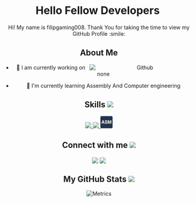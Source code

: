 <div align="center">

<!--at the src            this is where you can add a gif -->
<h1> 
    Hello Fellow Developers <img src = "" width = 50px> 
</h1>
<p align='center'>

</p>
<div size='20px'> Hi! My name is filipgaming008. Thank You for taking the time to view my GitHub Profile :smile: 
</div>

<h2> About Me </h2>

<!--at the src            this is where you can add a gif -->
<img width="55%" align="right" alt="Github" src="https://raw.githubusercontent.com/onimur/.github/master/.resources/git-header.svg"/>

- 🔭 I am currently working on none

- 🌱 I'm currently learning Assembly And Computer engineering

<h2> Skills <img src = "https://media2.giphy.com/media/QssGEmpkyEOhBCb7e1/giphy.gif?cid=ecf05e47a0n3gi1bfqntqmob8g9aid1oyj2wr3ds3mg700bl&rid=giphy.gif" width = 32px> </h2>
<a href=https://www.python.org/ > <img width ='32px' src ='https://raw.githubusercontent.com/rahulbanerjee26/githubAboutMeGenerator/main/icons/python.svg'> </a>
<a href= https://discordpy.readthedocs.io/en/stable/ > <img width ='32px' src ='https://raw.githubusercontent.com/rahulbanerjee26/githubAboutMeGenerator/main/icons/discord.svg'> </a>
<a href=  > <img width ='32px' src ='asIcon.png'> </a>
<!-- if you wnat you can add more icons here is the link https://icongr.am/devicon -->
<!-- if you need any help just call me :smile: -->


<h2> Connect with me <img src='https://raw.githubusercontent.com/ShahriarShafin/ShahriarShafin/main/Assets/handshake.gif' width="100px"> </h2>
<a href = 'https://www.github.com/filipgaming008'> <img width = '32px' align= 'center' src="https://raw.githubusercontent.com/rahulbanerjee26/githubAboutMeGenerator/main/icons/github.svg"/></a>
<a href = 'https://www.reddit.com/user/Enough-Network-7553'> <img width = '32px' align= 'center' src="https://www.vectorico.com/download/social_media/Reddit-Icon.png"/></a> 


<h2> My GitHub Stats <img src='https://media1.giphy.com/media/du3J3cXyzhj75IOgvA/giphy.gif?cid=ecf05e47x2g034i9pzwtzzsd3xgg2w9nr94t4tflbbgo3008&rid=giphy.gif' width='32px'> </h2>

![Metrics](https://metrics.lecoq.io/filipgaming008?template=terminal&base.header=0&base.activity=0&base.repositories=0&base.metadata=0&languages=1&languages.limit=8&languages.colors=github&languages.threshold=0%25&config.timezone=America%2FToronto)
